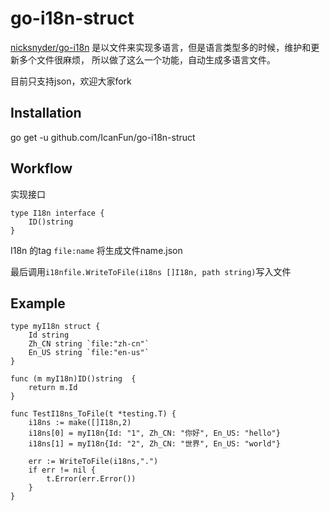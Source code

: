 go-i18n-struct 
=======

[nicksnyder/go-i18n](https://github.com/nicksnyder/go-i18n)
是以文件来实现多语言，但是语言类型多的时候，维护和更新多个文件很麻烦，
所以做了这么一个功能，自动生成多语言文件。

目前只支持json，欢迎大家fork

Installation 
---
go get -u github.com/IcanFun/go-i18n-struct

Workflow
---
实现接口
```
type I18n interface {
	ID()string
}
```

I18n 的tag `file:name` 将生成文件name.json

最后调用```i18nfile.WriteToFile(i18ns []I18n, path string)```写入文件

Example
---
```
type myI18n struct {
	Id string
	Zh_CN string `file:"zh-cn"`
	En_US string `file:"en-us"`
}

func (m myI18n)ID()string  {
	return m.Id
}

func TestI18ns_ToFile(t *testing.T) {
	i18ns := make([]I18n,2)
	i18ns[0] = myI18n{Id: "1", Zh_CN: "你好", En_US: "hello"}
	i18ns[1] = myI18n{Id: "2", Zh_CN: "世界", En_US: "world"}

	err := WriteToFile(i18ns,".")
	if err != nil {
		t.Error(err.Error())
	}
}
 ```
